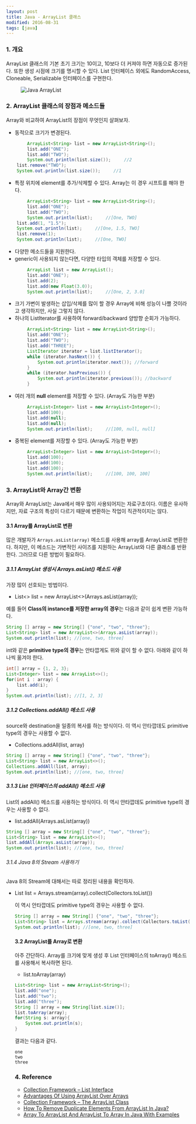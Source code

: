 ```yaml
---
layout: post
title: Java - ArrayList 클래스
modified: 2016-08-31
tags: [java]
---
```


### 1. 개요 

ArrayList 클래스의 기본 초기 크기는 10이고, 10보다 더 커져야 하면 자동으로 증가된다. 또한 생성 시점에 크기를 명시할 수 있다. List 인터페이스 외에도 RandomAccess, Cloneable, Serializable 인터페이스를 구현한다. 

<figure>
	<img src="http://javaconceptoftheday.com/wp-content/uploads/2014/12/ArrayListClass.png" alt="Java ArrayList">
</figure>

### 2. ArrayList 클래스의 장점과 메소드들

Array와 비교하여 ArrayList의 장점이 무엇인지 살펴보자. 

- 동적으로 크기가 변경된다.

```java
        ArrayList<String> list = new ArrayList<String>();
        list.add("ONE");
        list.add("TWO");
        System.out.println(list.size());     //2
	list.remove("TWO");
	System.out.println(list.size());     //1
```

- 특정 위치에 element를 추가/삭제할 수 있다. Array는 이 경우 시프트를 해야 한다. 

```java
        ArrayList<String> list = new ArrayList<String>();
        list.add("ONE");
        list.add("TWO");
        System.out.println(list);     //[One, TWO]
	list.add(1, "1.5");
	System.out.println(list);     //[One, 1.5, TWO]
	list.remove(1);		
	System.out.println(list);     //[One, TWO]
```

- 다양한 메소드들을 지원한다. 
- generic이 사용되지 않는다면, 다양한 타입의 객체를 저장할 수 있다. 

```java
        ArrayList list = new ArrayList();
        list.add("ONE");
        list.add(2);
        list.add(new Float(3.0));
        System.out.println(list);     //[One, 2, 3.0]
```

- 크기 가변이 발생하는 삽입/삭제를 많이 할 경우 Array에 비해 성능이 나쁠 것이라고 생각하지만, 사실 그렇지 않다. 
- 하나의 ListIterator를 사용하여 forward/backward 양방향 순회가 가능하다. 

```java
        ArrayList<String> list = new ArrayList<String>();        
        list.add("ONE");
        list.add("TWO");
        list.add("THREE");
        ListIterator iterator = list.listIterator();
        while (iterator.hasNext()) {
            System.out.println(iterator.next()); //forward
        }         
        while (iterator.hasPrevious()) {
            System.out.println(iterator.previous()); //backward
        }
```

- 여러 개의 **null** element를 저장할 수 있다. (Array도 가능한 부분)

```java
        ArrayList<Integer> list = new ArrayList<Integer>();      
        list.add(100);
        list.add(null); 
        list.add(null);
        System.out.println(list);     //[100, null, null]
```

- 중복된 element를 저장할 수 있다. (Array도 가능한 부분)

```java
        ArrayList<Integer> list = new ArrayList<Integer>();      
        list.add(100);
        list.add(100); 
        list.add(100);
        System.out.println(list);     //[100, 100, 100]
```

### 3. ArrayList와 Array간 변환

Array와 ArrayList는 Java에서 매우 많이 사용되어지는 자료구조이다. 이름은 유사하지만, 자료 구조의 특성이 다르기 때문에 변환하는 작업이 직관적이지는 않다. 

#### 3.1 Array를 ArrayList로 변환

많은 개발자가 `Arrays.asList(array)` 메소드를 사용해 array를 ArrayList로 변환한다. 하지만, 이 메소드는 가변적인 사이즈를 지원하는 ArrayList와 다른 클래스를 반환한다. 그러므로 다른 방법이 필요하다.

##### 3.1.1 ArrayList 생성시 Arrays.asList() 메소드 사용

가장 많이 선호되는 방법이다. 

- List<> list = new ArrayList<>(Arrays.asList(array));

예를 들어 **Class의 instance를 저장한 array의 경우**는 다음과 같이 쉽게 변환 가능하다. 

```java
String [] array = new String[] {"one", "two", "three"};
List<String> list = new ArrayList<>(Arrays.asList(array));
System.out.println(list); //[one, two, three]
```
int와 같은 **primitive type의 경우**는 안타깝게도 위와 같이 할 수 없다. 아래와 같이 하나씩 옮겨야 한다. 

```java
int[] array = {1, 2, 3};
List<Integer> list = new ArrayList<>();
for(int i : array) {
    list.add(i);
}
System.out.println(list); //[1, 2, 3]
```

##### 3.1.2 Collections.addAll() 메소드 사용

source와 destination을 일종의 복사를 하는 방식이다. 이 역시 안타깝데도 primitive type의 경우는 사용할 수 없다.

- Collections.addAll(list, array)

```java
String [] array = new String[] {"one", "two", "three"};
List<String> list = new ArrayList<>();
Collections.addAll(list, array);
System.out.println(list); //[one, two, three]
```

##### 3.1.3 List 인터페이스의 addAll() 메소드 사용

List의 addAll() 메소드를 사용하는 방식이다. 이 역시 안타깝데도 primitive type의 경우는 사용할 수 없다.

- list.addAll(Arrays.asList(array))

```java
String [] array = new String[] {"one", "two", "three"};
List<String> list = new ArrayList<>();
list.addAll(Arrays.asList(array));
System.out.println(list); //[one, two, three]
```

###### 3.1.4 Java 8의 Stream 사용하기 

Java 8의 Stream에 대해서는 따로 정리된 내용을 확인하자. 

- List<Object> list = Arrays.stream(array).collect(Collectors.toList())

이 역시 안타깝데도 primitive type의 경우는 사용할 수 없다.

```java
String [] array = new String[] {"one", "two", "three"};
List<String> list = Arrays.stream(array).collect(Collectors.toList());
System.out.println(list); //[one, two, three]
```

#### 3.2 ArrayList를 Array로 변환

아주 간단하다. Array를 크기에 맞게 생성 후 List 인터페이스의 toArray() 메소드를 사용해서 복사하면 된다. 

- list.toArray(array)

```java
List<String> list = new ArrayList<String>();
list.add("one");
list.add("two");
list.add("three");
String [] array = new String[list.size()];
list.toArray(array);
for(String s: array){
    System.out.println(s); 
}
```

결과는 다음과 같다. 

```
one
two
three
```

### 4. Reference

- [Collection Framework – List Interface](http://javaconceptoftheday.com/collection-framework-list-interface/)
- [Advantages Of Using ArrayList Over Arrays](http://javaconceptoftheday.com/advantages-of-using-arraylist-over-arrays/)
- [Collection Framework – The ArrayList Class](http://javaconceptoftheday.com/collection-framework-arraylist-class/)
- [How To Remove Duplicate Elements From ArrayList In Java?](http://javaconceptoftheday.com/how-to-remove-duplicate-elements-from-arraylist-in-java/)
- [Array To ArrayList And ArrayList To Array In Java With Examples](http://javaconceptoftheday.com/array-to-arraylist-in-java-with-examples/)
